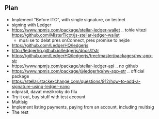 ## Plan
 * Implement "Before ITO", with single signature, on testnet
 * signing with Ledger 
  * https://www.npmjs.com/package/stellar-ledger-wallet .. tohle vitezi https://github.com/MisterTicot/js-stellar-ledger-wallet
    * musi se to delat pres onConnect, pres promise to nejde
  * https://github.com/LedgerHQ/ledgerjs
  * http://ledgerhq.github.io/ledgerjs/docs/#str
  * https://github.com/LedgerHQ/ledgerjs/tree/master/packages/hw-app-str
  * https://www.npmjs.com/package/stellar-ledger-api .. no github
  * https://www.npmjs.com/package/@ledgerhq/hw-app-str .. official package
  * https://stellar.stackexchange.com/questions/912/how-to-add-a-signature-using-ledger-nano
 * odprasit, davat mezikroky do filu
 * Try it out, buy stuff with test account
 * Multisig
 * Implement listing payments, paying from an account, including multisig
 * The rest